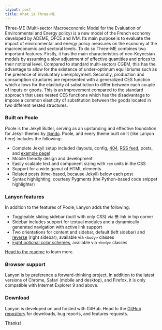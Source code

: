```yaml
---
layout: post
title: What is Three-ME
---
```


Three-ME (Multi-sector Macroeconomic Model for the Evaluation of Environmental 
and Energy policy) is a new model of the French economy developed by ADEME, OFCE and 
IVM.  Its main purpose is to evaluate the impact of environmental and energy policy measures 
on the economy at the macroeconomic and sectoral levels. To do so Three-ME combines two important features. Firstly, it has the main characteristics of neo-Keynesian models by assuming a slow adjustment of effective quantities and prices to their notional level. Compared to standard multi-sectors CGEM, this has the advantage to allow for the existence of under-optimum equilibriums such as the presence of involuntary unemployment. Secondly, production and consumption structures are represented with a generalized CES function which allows for the elasticity of substitution to differ between each couple of inputs or goods. This is an improvement compared to the standard approach that uses nested CES functions which has the disadvantage to impose a common elasticity of substitution between the goods located in two different nested structures. 

### Built on Poole

Poole is the Jekyll Butler, serving as an upstanding and effective foundation for Jekyll themes by [@mdo](https://twitter.com/mdo). Poole, and every theme built on it (like Lanyon here) includes the following:

* Complete Jekyll setup included (layouts, config, [404](/404), [RSS feed](/atom.xml), posts, and [example page](/about))
* Mobile friendly design and development
* Easily scalable text and component sizing with `rem` units in the CSS
* Support for a wide gamut of HTML elements
* Related posts (time-based, because Jekyll) below each post
* Syntax highlighting, courtesy Pygments (the Python-based code snippet highlighter)

### Lanyon features

In addition to the features of Poole, Lanyon adds the following:

* Toggleable sliding sidebar (built with only CSS) via **☰** link in top corner
* Sidebar includes support for textual modules and a dynamically generated navigation with active link support
* Two orientations for content and sidebar, default (left sidebar) and [reverse](https://github.com/poole/lanyon#reverse-layout) (right sidebar), available via `<body>` classes
* [Eight optional color schemes](https://github.com/poole/lanyon#themes), available via `<body>` classes

[Head to the readme](https://github.com/poole/lanyon#readme) to learn more.

### Browser support

Lanyon is by preference a forward-thinking project. In addition to the latest versions of Chrome, Safari (mobile and desktop), and Firefox, it is only compatible with Internet Explorer 9 and above.

### Download

Lanyon is developed on and hosted with GitHub. Head to the <a href="https://github.com/poole/lanyon">GitHub repository</a> for downloads, bug reports, and features requests.

Thanks!
